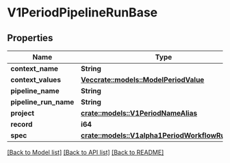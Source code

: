 # V1PeriodPipelineRunBase

## Properties

Name | Type | Description | Notes
------------ | ------------- | ------------- | -------------
**context_name** | **String** |  | 
**context_values** | [**Vec<crate::models::ModelPeriodValue>**](model.Value.md) |  | 
**pipeline_name** | **String** |  | 
**pipeline_run_name** | **String** |  | 
**project** | [**crate::models::V1PeriodNameAlias**](v1.NameAlias.md) |  | 
**record** | **i64** |  | 
**spec** | [**crate::models::V1alpha1PeriodWorkflowRunSpec**](v1alpha1.WorkflowRunSpec.md) |  | 

[[Back to Model list]](../README.md#documentation-for-models) [[Back to API list]](../README.md#documentation-for-api-endpoints) [[Back to README]](../README.md)


